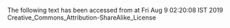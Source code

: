The following text has been accessed from at Fri Aug 9 02:20:08 IST 2019
Creative_Commons_Attribution-ShareAlike_License
